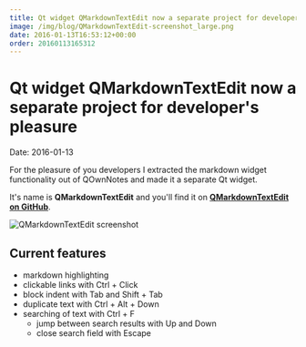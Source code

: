 ```yaml
---
title: Qt widget QMarkdownTextEdit now a separate project for developer's pleasure
image: /img/blog/QMarkdownTextEdit-screenshot_large.png
date: 2016-01-13T16:53:12+00:00
order: 20160113165312
---
```


# Qt widget QMarkdownTextEdit now a separate project for developer's pleasure

<v-subheader class="blog">Date: 2016-01-13</v-subheader>

For the pleasure of you developers I extracted the markdown widget functionality out of QOwnNotes and made it a separate Qt widget.

It's name is **QMarkdownTextEdit** and you'll find it on **[QMarkdownTextEdit on GitHub](https://github.com/pbek/qmarkdowntextedit/)**.

![QMarkdownTextEdit screenshot](/img/blog/QMarkdownTextEdit-screenshot_large.png "QMarkdownTextEdit screenshot")
 
Current features
----------------

- markdown highlighting
- clickable links with Ctrl + Click
- block indent with Tab and Shift + Tab
- duplicate text with Ctrl + Alt + Down
- searching of text with Ctrl + F 
  - jump between search results with Up and Down
  - close search field with Escape